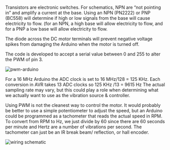 Transistors are electronic switches. For schematics, NPN are “not pointing in” and amplify a current at the base. Using an NPN (PN2222) or PNP (BC558) will determine if high or low signals from the base will cause electricity to flow. 
(for an NPN, a high base will allow electricity to flow, and for a PNP a low base will allow electricity to flow.

The diode across the DC motor terminals will prevent negative voltage spikes from damaging the Arduino when the motor is turned off.

The code is developed to accept a serial value between 0 and 255 to alter the PWM of pin 3.

![pwm-arduino](https://cloud.githubusercontent.com/assets/14209170/22125759/d062283a-de49-11e6-9edd-73b917d298e8.gif)

For a 16 MHz Arduino the ADC clock is set to 16 MHz/128 = 125 KHz. Each conversion in AVR takes 13 ADC clocks so 125 KHz /13 = 9615 Hz
The actual sampling rate may vary, but this could play a role when determining what we actually want to use as the vibration source & controller.

Using PWM is not the cleanest way to control the motor. It would probably be better to use a simple potentiometer to adjust the speed, but an Arduino could be programmed as a tachometer that reads the actual speed in RPM. 
To convert from RPM to Hz, we just divide by 60 since there are 60 seconds per minute and Hertz are a number of vibrations per second. The tachometer can just be an IR break beam/ reflection, or hall encoder.

![wiring schematic](https://cloud.githubusercontent.com/assets/14209170/22127502/f49b8f78-de50-11e6-8a8c-468e15c0a20b.jpg)
